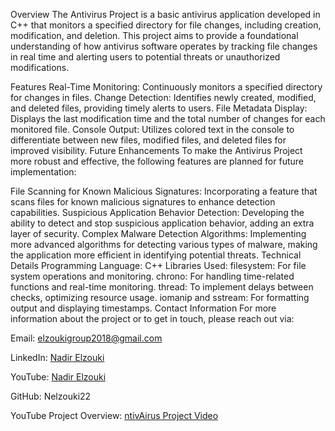 Overview
The Antivirus Project is a basic antivirus application developed in C++ that monitors a specified directory for file changes, including creation, modification, and deletion. This project aims to provide a foundational understanding of how antivirus software operates by tracking file changes in real time and alerting users to potential threats or unauthorized modifications.

Features
Real-Time Monitoring: Continuously monitors a specified directory for changes in files.
Change Detection: Identifies newly created, modified, and deleted files, providing timely alerts to users.
File Metadata Display: Displays the last modification time and the total number of changes for each monitored file.
Console Output: Utilizes colored text in the console to differentiate between new files, modified files, and deleted files for improved visibility.
Future Enhancements
To make the Antivirus Project more robust and effective, the following features are planned for future implementation:

File Scanning for Known Malicious Signatures: Incorporating a feature that scans files for known malicious signatures to enhance detection capabilities.
Suspicious Application Behavior Detection: Developing the ability to detect and stop suspicious application behavior, adding an extra layer of security.
Complex Malware Detection Algorithms: Implementing more advanced algorithms for detecting various types of malware, making the application more efficient in identifying potential threats.
Technical Details
Programming Language: C++
Libraries Used:
filesystem: For file system operations and monitoring.
chrono: For handling time-related functions and real-time monitoring.
thread: To implement delays between checks, optimizing resource usage.
iomanip and sstream: For formatting output and displaying timestamps.
Contact Information
For more information about the project or to get in touch, please reach out via:

Email: elzoukigroup2018@gmail.com

LinkedIn: [Nadir Elzouki](https://www.linkedin.com/in/nadir-elzouki-40679a1a9/)

YouTube: [Nadir Elzouki](https://www.youtube.com/@nadirelzouki4529)

GitHub: Nelzouki22

YouTube Project Overview: [ntivAirus Project Video](https://youtu.be/mCEiJbHbBJo)
